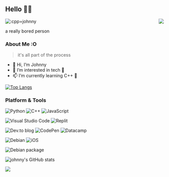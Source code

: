 ## Hello 👋👋


<img src="https://count.getloli.com/get/@:cpp-johnny" alt=":cpp=johnny" /> <img src="https://camo.githubusercontent.com/31570a8b0ead8a0d86620dd4431760dd7a4021113e6a6359b7a1b23427532bd0/68747470733a2f2f776561746865722d69636f6e2e6a6f75726e657961642e7265706c2e636f2f407368616e676861693f763d31" align="right" data-canonical-src="https://weather-icon.journeyad.repl.co/@singapore?v=1" style="max-width: 100%;">



a really bored person 


### About Me :O


> it's all part of the process 

- 👋 Hi, I’m Johnny
- 👀 I’m interested in tech 👀
- 📫 I’m currently learning C++ 🥲

[![Top Langs](https://github-readme-stats.vercel.app/api/top-langs/?username=cpp-johnny)](https://github.com/anuraghazra/github-readme-stats)


### Platform & Tools
![Python](https://img.shields.io/badge/python-3670A0?style=for-the-badge&logo=python&logoColor=ffdd54)
![C++](https://img.shields.io/badge/c++-%2300599C.svg?style=for-the-badge&logo=c%2B%2B&logoColor=white)
![JavaScript](https://img.shields.io/badge/javascript-%23323330.svg?style=for-the-badge&logo=javascript&logoColor=%23F7DF1E)


![Visual Studio Code](https://img.shields.io/badge/Visual%20Studio%20Code-0078d7.svg?style=for-the-badge&logo=visual-studio-code&logoColor=white)
![Replit](https://img.shields.io/badge/Replit-DD1200?style=for-the-badge&logo=Replit&logoColor=white)


![Dev.to blog](https://img.shields.io/badge/dev.to-0A0A0A?style=for-the-badge&logo=dev.to&logoColor=white)
![CodePen](https://img.shields.io/badge/Codepen-000000?style=for-the-badge&logo=codepen&logoColor=white)
![Datacamp](https://img.shields.io/badge/Datacamp-05192D?style=for-the-badge&logo=datacamp&logoColor=03E860)


![Debian](https://img.shields.io/badge/Debian-D70A53?style=for-the-badge&logo=debian&logoColor=white)
![iOS](https://img.shields.io/badge/iOS-000000?style=for-the-badge&logo=ios&logoColor=white)

![Debian package](https://img.shields.io/debian/v/dpkg/bullseye?color=%23A81D33&label=Debian&logo=debian&style=flat-square)

![johnny's GitHub stats](https://github-readme-stats.vercel.app/api?username=cpp-johnny&show_icons=true) 




<a href="https://www.debian.org/" rel="nofollow"><img src="https://img.shields.io/badge/OS-Debian%20Linux-A81D33?style=flat-square&logo=debian&logoColor=ffffff" style="max-width: 100%;"></a>







